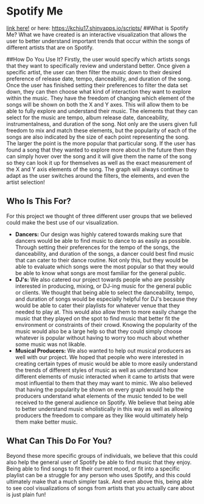# Spotify Me
[link here!](https://kchiu17.shinyapps.io/scripts/) or here: https://kchiu17.shinyapps.io/scripts/
##What is Spotify Me?
What we have created is an interactive visualization that allows the user to better understand
important trends that occur within the songs of different artists that are on Spotify.

##How Do You Use It?
Firstly, the user would specify which artists songs that they want to specifically review and
understand better. Once given a specific artist, the user can then filter the music down to their
desired preference of release date, tempo, danceability, and duration of the song. Once the user
has finished setting their preferences to filter the data set down, they can then choose what kind
of interaction they want to explore within the music. They have the freedom of changing which
element of the songs will be shown on both the X and Y axes. This will allow them to be able to
fully explore and understand their music. The elements that they can select for the music are tempo,
album release date, danceability, instrumentalness, and duration of the song. Not only are the users
given full freedom to mix and match these elements, but the popularity of each of the songs are also
indicated by the size of each point representing the song. The larger the point is the more popular
that particular song. If the user has found a song that they wanted to explore more about in the
future then they can simply hover over the song and it will give them the name of the song so they
can look it up for themselves as well as the exact measurement of the X and Y axis elements of the
song. The graph will always continue to adapt as the user switches around the filters, the elements,
and even the artist selection!

## Who Is This For?
For this project we thought of three different user groups that we believed could make the best use
of our visualization.
* **Dancers:** Our design was highly catered towards making sure that dancers would be able to find
music to dance to as easily as possible. Through setting their preferences for the tempo of the
songs, the danceability, and duration of the songs, a dancer could best find music that can cater
to their dance routine. Not only this, but they would be able to evaluate which songs were the most
popular so that they would be able to know what songs are most familiar for the general public.
* **DJ's:** We also catered our project towards people who are possibly interested in
producing, mixing, or DJ-ing music for the general public or clients. We thought that being able to
select the danceability, tempo, and duration of songs would be especially helpful for DJ's because
they would be able to cater their playlists for whatever venue that they needed to play at. This
would also allow them to more easily change the music that they played on the spot to find music
that better fit the environment or constraints of their crowd. Knowing the popularity of the music
would also be a large help so that they could simply choose whatever is popular without having to
worry too much about whether some music was not likable.
* **Musical Producers:** We also wanted to help out musical producers as well with our project. We
hoped that people who were interested in creating certain types of music would be able to more
easily understand the trends of different styles of music as well as understand how different
elements of music interacted when it came to artists that were most influential to them that they
may want to mimic. We also believed that having the popularity be shown on every graph would help
the producers understand what elements of the music tended to be well received to the general
audience on Spotify. We believe that being able to better understand music wholistically in this
way as well as allowing producers the freedom to compare as they like would ultimately help them
make better music.

## What Can This Do For You?
Beyond these more specific groups of individuals, we believe that this could also help the general
user of Spotify be able to find music that they enjoy. Being able to find songs to fit their current
mood, or fit into a specific playlist can be a struggle for any person who uses Spotify, and this
could ultimately make that a much simpler task. And even above this, being able to see cool
visualizations of songs from artists that you actually care about is just plain fun!
